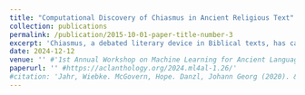 ```yaml
---
title: "Computational Discovery of Chiasmus in Ancient Religious Text"
collection: publications
permalink: /publication/2015-10-01-paper-title-number-3
excerpt: 'Chiasmus, a debated literary device in Biblical texts, has captivated mystics while sparking ongoing scholarly discussion. In this paper, we introduce the first computational approach to systematically detect chiasmus within Biblical passages. Our method leverages neural embeddings to capture lexical and semantic patterns associated with chiasmus, applied at multiple levels of textual granularity (half-verses, verses). We also involve expert annotators to review a subset of the detected patterns. Despite its computational efficiency, our method achieves robust results, with high inter-annotator agreement and system accuracy of 0.80 at the verse level and 0.60 at the half-verse level. We further provide a qualitative analysis of the distribution of detected chiasmi, along with selected examples that highlight the effectiveness of our approach.'
date: 2024-12-12
venue: '' #'1st Annual Workshop on Machine Learning for Ancient Languages'
paperurl: '' #https://aclanthology.org/2024.ml4al-1.26/'
#citation: 'Jahr, Wiebke. McGovern, Hope. Danzl, Johann Georg (2020). &quot;Paper Title Number 3.&quot; <i>Journal 1</i>. 1(3).'
---
```



<!-- Recommended citation: Your Name, You. (2015). "Paper Title Number 3." <i>Focus on Microscopy</i>. 1(3). -->